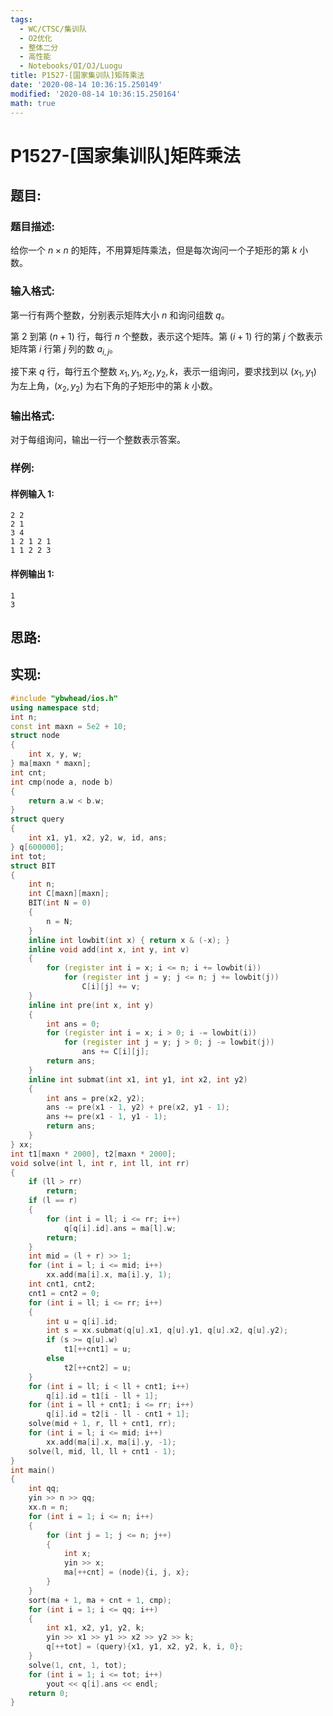 ```yaml
---
tags:
  - WC/CTSC/集训队
  - O2优化
  - 整体二分
  - 高性能
  - Notebooks/OI/OJ/Luogu
title: P1527-[国家集训队]矩阵乘法
date: '2020-08-14 10:36:15.250149'
modified: '2020-08-14 10:36:15.250164'
math: true
---
```


# P1527-[国家集训队]矩阵乘法

## 题目:

### 题目描述:

给你一个 $n \times n$ 的矩阵，不用算矩阵乘法，但是每次询问一个子矩形的第 $k$ 小数。

### 输入格式:

第一行有两个整数，分别表示矩阵大小 $n$ 和询问组数 $q$。

第 $2$ 到第 $(n + 1)$ 行，每行 $n$ 个整数，表示这个矩阵。第 $(i + 1)$ 行的第 $j$ 个数表示矩阵第 $i$ 行第 $j$ 列的数 $a_{i, j}$。

接下来 $q$ 行，每行五个整数 $x_1, y_1, x_2, y_2, k$，表示一组询问，要求找到以 $(x_1, y_1)$ 为左上角，$(x_2, y_2)$ 为右下角的子矩形中的第 $k$ 小数。

### 输出格式:

对于每组询问，输出一行一个整数表示答案。

### 样例:

#### 样例输入 1:

```
2 2
2 1
3 4
1 2 1 2 1
1 1 2 2 3

```

#### 样例输出 1:

```
1
3
```

## 思路:

## 实现:

```cpp
#include "ybwhead/ios.h"
using namespace std;
int n;
const int maxn = 5e2 + 10;
struct node
{
    int x, y, w;
} ma[maxn * maxn];
int cnt;
int cmp(node a, node b)
{
    return a.w < b.w;
}
struct query
{
    int x1, y1, x2, y2, w, id, ans;
} q[600000];
int tot;
struct BIT
{
    int n;
    int C[maxn][maxn];
    BIT(int N = 0)
    {
        n = N;
    }
    inline int lowbit(int x) { return x & (-x); }
    inline void add(int x, int y, int v)
    {
        for (register int i = x; i <= n; i += lowbit(i))
            for (register int j = y; j <= n; j += lowbit(j))
                C[i][j] += v;
    }
    inline int pre(int x, int y)
    {
        int ans = 0;
        for (register int i = x; i > 0; i -= lowbit(i))
            for (register int j = y; j > 0; j -= lowbit(j))
                ans += C[i][j];
        return ans;
    }
    inline int submat(int x1, int y1, int x2, int y2)
    {
        int ans = pre(x2, y2);
        ans -= pre(x1 - 1, y2) + pre(x2, y1 - 1);
        ans += pre(x1 - 1, y1 - 1);
        return ans;
    }
} xx;
int t1[maxn * 2000], t2[maxn * 2000];
void solve(int l, int r, int ll, int rr)
{
    if (ll > rr)
        return;
    if (l == r)
    {
        for (int i = ll; i <= rr; i++)
            q[q[i].id].ans = ma[l].w;
        return;
    }
    int mid = (l + r) >> 1;
    for (int i = l; i <= mid; i++)
        xx.add(ma[i].x, ma[i].y, 1);
    int cnt1, cnt2;
    cnt1 = cnt2 = 0;
    for (int i = ll; i <= rr; i++)
    {
        int u = q[i].id;
        int s = xx.submat(q[u].x1, q[u].y1, q[u].x2, q[u].y2);
        if (s >= q[u].w)
            t1[++cnt1] = u;
        else
            t2[++cnt2] = u;
    }
    for (int i = ll; i < ll + cnt1; i++)
        q[i].id = t1[i - ll + 1];
    for (int i = ll + cnt1; i <= rr; i++)
        q[i].id = t2[i - ll - cnt1 + 1];
    solve(mid + 1, r, ll + cnt1, rr);
    for (int i = l; i <= mid; i++)
        xx.add(ma[i].x, ma[i].y, -1);
    solve(l, mid, ll, ll + cnt1 - 1);
}
int main()
{
    int qq;
    yin >> n >> qq;
    xx.n = n;
    for (int i = 1; i <= n; i++)
    {
        for (int j = 1; j <= n; j++)
        {
            int x;
            yin >> x;
            ma[++cnt] = (node){i, j, x};
        }
    }
    sort(ma + 1, ma + cnt + 1, cmp);
    for (int i = 1; i <= qq; i++)
    {
        int x1, x2, y1, y2, k;
        yin >> x1 >> y1 >> x2 >> y2 >> k;
        q[++tot] = (query){x1, y1, x2, y2, k, i, 0};
    }
    solve(1, cnt, 1, tot);
    for (int i = 1; i <= tot; i++)
        yout << q[i].ans << endl;
    return 0;
}
```
